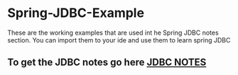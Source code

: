 # Spring-JDBC-Example
These are the working examples that are used int he Spring JDBC notes section.
You can import them to your ide and use them to learn spring JDBC
## To get the JDBC notes go here [JDBC NOTES](https://github.com/Raiden-Harsh/Java-and-Git-notes/blob/master/Spring%20JDBC%20Notes.txt)
